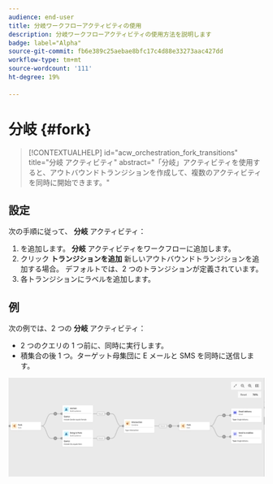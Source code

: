 ```yaml
---
audience: end-user
title: 分岐ワークフローアクティビティの使用
description: 分岐ワークフローアクティビティの使用方法を説明します
badge: label="Alpha"
source-git-commit: fb6e389c25aebae8bfc17c4d88e33273aac427dd
workflow-type: tm+mt
source-wordcount: '111'
ht-degree: 19%

---
```



# 分岐 {#fork}

>[!CONTEXTUALHELP]
>id="acw_orchestration_fork_transitions"
>title="分岐 アクティビティ"
>abstract="「分岐」アクティビティを使用すると、アウトバウンドトランジションを作成して、複数のアクティビティを同時に開始できます。"

## 設定

次の手順に従って、 **分岐** アクティビティ：

1. を追加します。 **分岐** アクティビティをワークフローに追加します。
1. クリック **トランジションを追加** 新しいアウトバウンドトランジションを追加する場合。 デフォルトでは、2 つのトランジションが定義されています。
1. 各トランジションにラベルを追加します。

## 例

次の例では、2 つの **分岐** アクティビティ：

* 2 つのクエリの 1 つ前に、同時に実行します。
* 積集合の後 1 つ。ターゲット母集団に E メールと SMS を同時に送信します。

![](../assets/workflow-fork-example.png)

